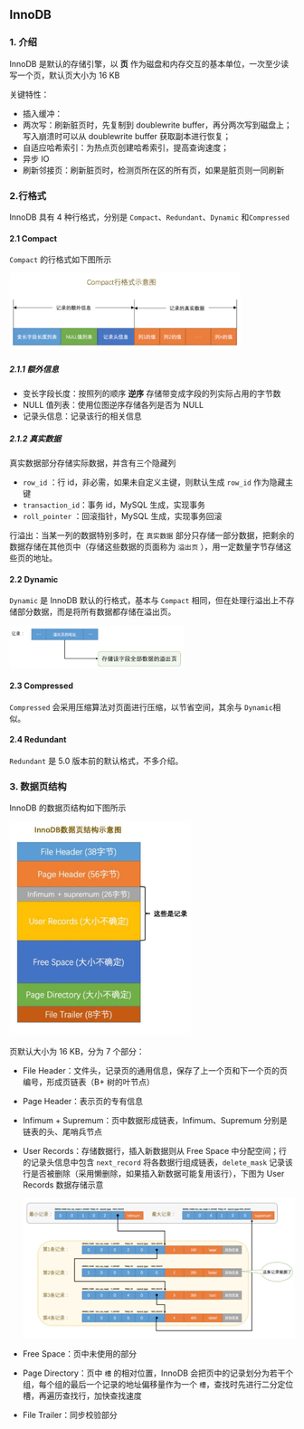 ## InnoDB

### 1. 介绍

InnoDB 是默认的存储引擎，以 **页** 作为磁盘和内存交互的基本单位，一次至少读写一个页，默认页大小为 16 KB

关键特性：

- 插入缓冲：
- 两次写：刷新脏页时，先复制到 doublewrite buffer，再分两次写到磁盘上；写入崩溃时可以从 doublewrite buffer 获取副本进行恢复；
- 自适应哈希索引：为热点页创建哈希索引，提高查询速度；
- 异步 IO
- 刷新邻接页：刷新脏页时，检测页所在区的所有页，如果是脏页则一同刷新



### 2.行格式

InnoDB 具有 4 种行格式，分别是 `Compact`、`Redundant`、`Dynamic` 和`Compressed`

#### 2.1 Compact

`Compact` 的行格式如下图所示

<img src="img/compact行格式.jpg" style="zoom:40%">

##### 2.1.1 额外信息

- 变长字段长度：按照列的顺序 **逆序** 存储带变成字段的列实际占用的字节数
- NULL 值列表：使用位图逆序存储各列是否为 NULL
- 记录头信息：记录该行的相关信息

##### 2.1.2 真实数据

真实数据部分存储实际数据，并含有三个隐藏列

- `row_id` ：行 id，非必需，如果未自定义主键，则默认生成 `row_id` 作为隐藏主键
- `transaction_id`：事务 id，MySQL 生成，实现事务
- `roll_pointer` ：回滚指针，MySQL 生成，实现事务回滚 

行溢出：当某一列的数据特别多时，在 `真实数据` 部分只存储一部分数据，把剩余的数据存储在其他页中（存储这些数据的页面称为 `溢出页` ），用一定数量字节存储这些页的地址。

#### 2.2 Dynamic

`Dynamic` 是 InnoDB 默认的行格式，基本与 `Compact` 相同，但在处理行溢出上不存储部分数据，而是将所有数据都存储在溢出页。

<img src="img/dynamic行溢出.jpg" style="zoom:30%"> 

#### 2.3 Compressed

`Compressed` 会采用压缩算法对页面进行压缩，以节省空间，其余与 `Dynamic`相似。

#### 2.4 Redundant

`Redundant` 是 5.0 版本前的默认格式，不多介绍。



### 3. 数据页结构

InnoDB 的数据页结构如下图所示

<img src="img/innodb数据页结构图.jpg" style="zoom:70%" >

页默认大小为 16 KB，分为 7 个部分：

- File Header：文件头，记录页的通用信息，保存了上一个页和下一个页的页编号，形成页链表（B+ 树的叶节点）

- Page Header：表示页的专有信息

- Infimum + Supremum：页中数据形成链表，Infimum、Supremum 分别是链表的头、尾哨兵节点

- User Records：存储数据行，插入新数据则从 Free Space 中分配空间；行的记录头信息中包含 `next_record` 将各数据行组成链表，`delete_mask` 记录该行是否被删除（采用懒删除，如果插入新数据可能复用该行），下图为 User Records 数据存储示意

  <img src="img/页中数据示意.jpg" style="zoom:50%">

- Free Space：页中未使用的部分

- Page Directory：页中 `槽` 的相对位置，InnoDB 会把页中的记录划分为若干个组，每个组的最后一个记录的地址偏移量作为一个 `槽`，查找时先进行二分定位槽，再遍历查找行，加快查找速度

- File Trailer：同步校验部分



